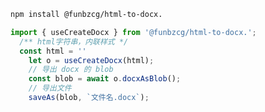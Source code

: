 <!--
 * @Description: 
 * @Date: 2025-10-28 08:52:24
 * @FilePath: README.md
-->
```bash
npm install @funbzcg/html-to-docx.
```

```js
import { useCreateDocx } from '@funbzcg/html-to-docx.';
  /** html字符串，内联样式 */
  const html = ''
    let o = useCreateDocx(html);
    // 导出 docx 的 blob
    const blob = await o.docxAsBlob();
    // 导出文件
    saveAs(blob, `文件名.docx`);
```
